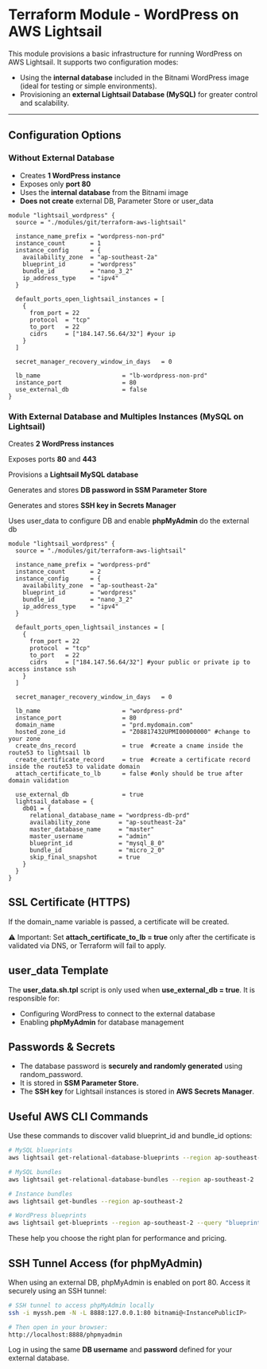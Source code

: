
# Terraform Module - WordPress on AWS Lightsail

This module provisions a basic infrastructure for running WordPress on AWS Lightsail. It supports two configuration modes:

- Using the **internal database** included in the Bitnami WordPress image (ideal for testing or simple environments).
- Provisioning an **external Lightsail Database (MySQL)** for greater control and scalability.

---

## Configuration Options

### Without External Database

- Creates **1 WordPress instance**
- Exposes only **port 80**
- Uses the **internal database** from the Bitnami image
- **Does not create** external DB, Parameter Store or user_data

```hcl
module "lightsail_wordpress" {
  source = "./modules/git/terraform-aws-lightsail"

  instance_name_prefix = "wordpress-non-prd"
  instance_count       = 1
  instance_config      = {
    availability_zone  = "ap-southeast-2a"
    blueprint_id       = "wordpress"
    bundle_id          = "nano_3_2"
    ip_address_type    = "ipv4"
  }

  default_ports_open_lightsail_instances = [
    {
      from_port = 22
      protocol  = "tcp"
      to_port   = 22
      cidrs     = ["184.147.56.64/32"] #your ip
    }
  ]

  secret_manager_recovery_window_in_days   = 0

  lb_name                       = "lb-wordpress-non-prd"
  instance_port                 = 80
  use_external_db               = false
}

```

### With External Database and Multiples Instances (MySQL on Lightsail)

Creates **2 WordPress instances**

Exposes ports **80** and **443**

Provisions a **Lightsail MySQL database**

Generates and stores **DB password in SSM Parameter Store**

Generates and stores **SSH key in Secrets Manager**

Uses user_data to configure DB and enable **phpMyAdmin** do the external db

```hcl
module "lightsail_wordpress" {
  source = "./modules/git/terraform-aws-lightsail"

  instance_name_prefix = "wordpress-prd"
  instance_count       = 2
  instance_config      = {
    availability_zone  = "ap-southeast-2a"
    blueprint_id       = "wordpress"
    bundle_id          = "nano_3_2"
    ip_address_type    = "ipv4"
  }

  default_ports_open_lightsail_instances = [
    {
      from_port = 22
      protocol  = "tcp"
      to_port   = 22
      cidrs     = ["184.147.56.64/32"] #your public or private ip to access instance ssh
    }
  ]

  secret_manager_recovery_window_in_days   = 0

  lb_name                       = "wordpress-prd"
  instance_port                 = 80
  domain_name                   = "prd.mydomain.com"
  hosted_zone_id                = "Z08817432UPMI00000000" #change to your zone
  create_dns_record             = true  #create a cname inside the route53 to lightsail lb
  create_certificate_record     = true  #create a certificate record inside the route53 to validate domain
  attach_certificate_to_lb      = false #only should be true after domain validation

  use_external_db               = true
  lightsail_database = {
    db01 = {
      relational_database_name = "wordpress-db-prd"
      availability_zone        = "ap-southeast-2a"
      master_database_name     = "master"
      master_username          = "admin"
      blueprint_id             = "mysql_8_0"
      bundle_id                = "micro_2_0"
      skip_final_snapshot      = true
    }
  }
}
```

## SSL Certificate (HTTPS)

If the domain_name variable is passed, a certificate will be created.

⚠️ Important: Set **attach_certificate_to_lb = true** only after the certificate is validated via DNS, or Terraform will fail to apply.

## user_data Template
The **user_data.sh.tpl** script is only used when **use_external_db = true**. It is responsible for:

* Configuring WordPress to connect to the external database
* Enabling **phpMyAdmin** for database management

## Passwords & Secrets
* The database password is **securely and randomly generated** using random_password.
* It is stored in **SSM Parameter Store.**
* The **SSH key** for Lightsail instances is stored in **AWS Secrets Manager**.


## Useful AWS CLI Commands
Use these commands to discover valid blueprint_id and bundle_id options:

```bash
# MySQL blueprints
aws lightsail get-relational-database-blueprints --region ap-southeast-2 --query "blueprints[?contains(name, 'mysql')]"

# MySQL bundles
aws lightsail get-relational-database-bundles --region ap-southeast-2

# Instance bundles
aws lightsail get-bundles --region ap-southeast-2

# WordPress blueprints
aws lightsail get-blueprints --region ap-southeast-2 --query "blueprints[?contains(name, 'WordPress')]"
```

These help you choose the right plan for performance and pricing.

## SSH Tunnel Access (for phpMyAdmin)
When using an external DB, phpMyAdmin is enabled on port 80. Access it securely using an SSH tunnel:

```bash
# SSH tunnel to access phpMyAdmin locally
ssh -i myssh.pem -N -L 8888:127.0.0.1:80 bitnami@<InstancePublicIP>

# Then open in your browser:
http://localhost:8888/phpmyadmin
```
Log in using the same **DB username** and **password** defined for your external database.
